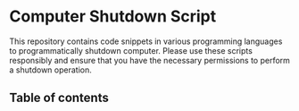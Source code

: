# Computer Shutdown Script

This repository contains code snippets in various programming languages to programmatically shutdown computer. Please use these scripts responsibly and ensure that you have the necessary permissions to perform a shutdown operation.

## Table of contents

